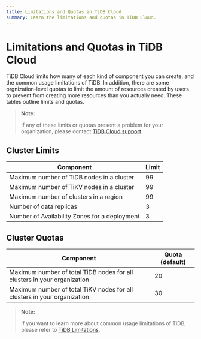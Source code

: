```yaml
---
title: Limitations and Quotas in TiDB Cloud
summary: Learn the limitations and quotas in TiDB Cloud.
---
```


# Limitations and Quotas in TiDB Cloud

TiDB Cloud limits how many of each kind of component you can create, and the common usage limitations of TiDB. In addition, there are some orgnization-level quotas to limit the amount of resources created by users to prevent from creating more resources than you actually need.
These tables outline limits and quotas. 

> **Note:**
>
> If any of these limits or quotas present a problem for your organization, please contact [TiDB Cloud support](tidb-cloud-support.md).

## Cluster Limits

| Component | Limit |
|-|-|
| Maximum number of TiDB nodes in a cluster | 99 |
| Maximum number of TiKV nodes in a cluster | 99 |
| Maximum number of clusters in a region | 99 |
| Number of data replicas | 3 |
| Number of Availability Zones for a deployment | 3 |


## Cluster Quotas

| Component | Quota (default) |
|-|-|
| Maximum number of total TiDB nodes for all clusters in your organization | 20 |
| Maximum number of total TiKV nodes for all clusters in your organization | 30 |

> **Note:**
>
> If you want to learn more about common usage limitations of TiDB, please refer to [TiDB Limitations](https://docs.pingcap.com/tidb/stable/tidb-limitations).
